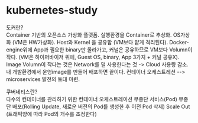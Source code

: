# kubernetes-study

도커란?  
Container 기반의 오픈소스 가상화 플랫폼. 
실행환경을 Container로 추상화. 
OS가상화 (VM은 HW가상화). 
Host와 Kernel 을 공유함 (VM보다 얕게 격리된다). 
Docker-engine위에 App과 필요한 binary만 올라가고, 커널은 공유하므로 VM보다 Volumn이 작다. 
(VM은 하이퍼바이저 위에, Guest OS, binary, App 3가지 + 커널 공유X). 
Image Volumn이 작다는 것은 Network를 덜 사용한다는 것 -> Cloud 사용량 감소. 
내 개발환경에서 운영image를 만들어 배포하면 끝이다. 
컨테이너 오케스트레션 --> microservices 발전의 토대 마련. 
  
쿠버네티스란?  
다수의 컨테이너를 관리하기 위한 컨테이너 오케스트레이션
무중단 서비스(Pod)
무중단 배포(Rolling Update, 새로운 버전의 Pod를 생성한 후 이전 Pod 삭제)
Scale Out (트래픽양에 따라 Pod의 개수를 조정한다)
